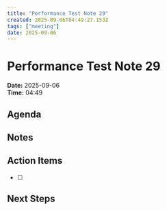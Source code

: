 ```yaml
---
title: "Performance Test Note 29"
created: 2025-09-06T04:49:27.153Z
tags: ["meeting"]
date: 2025-09-06
---
```


# Performance Test Note 29

**Date:** 2025-09-06  
**Time:** 04:49  

## Agenda


## Notes


## Action Items
- [ ] 

## Next Steps
